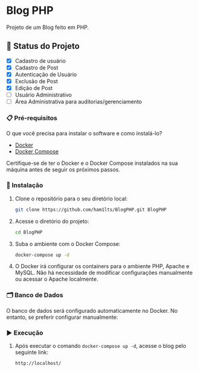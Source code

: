 # Blog PHP

Projeto de um Blog feito em PHP.

## 🚀 Status do Projeto

- [x] Cadastro de usuário
- [x] Cadastro de Post
- [x] Autenticação de Usuário
- [x] Exclusão de Post
- [x] Edição de Post
- [ ] Usuário Administrativo
- [ ] Área Administrativa para auditorias/gerenciamento

### 📋 Pré-requisitos

O que você precisa para instalar o software e como instalá-lo?

- [Docker](https://www.docker.com/get-started)
- [Docker Compose](https://docs.docker.com/compose/install/)

Certifique-se de ter o Docker e o Docker Compose instalados na sua máquina antes de seguir os próximos passos.

### 🔧 Instalação

1. Clone o repositório para o seu diretório local:
    ```bash
    git clone https://github.com/ham1lts/BlogPHP.git BlogPHP
    ```

2. Acesse o diretório do projeto:
    ```bash
    cd BlogPHP
    ```

3. Suba o ambiente com o Docker Compose:
    ```bash
    docker-compose up -d
    ```

4. O Docker irá configurar os containers para o ambiente PHP, Apache e MySQL. Não há necessidade de modificar configurações manualmente ou acessar o Apache localmente.

### 🗂 Banco de Dados

O banco de dados será configurado automaticamente no Docker. No entanto, se preferir configurar manualmente:

### ▶️ Execução

1. Após executar o comando `docker-compose up -d`, acesse o blog pelo seguinte link:
    ```
    http://localhost/
    ```